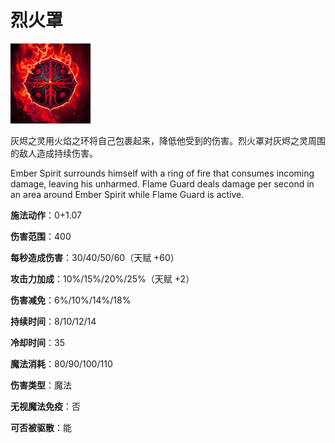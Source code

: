 # 烈火罩

![](game/resource/flash3/images/spellicons/mjz_ember_spirit_flame_guard.png)

灰烬之灵用火焰之环将自己包裹起来，降低他受到的伤害。烈火罩对灰烬之灵周围的敌人造成持续伤害。

Ember Spirit surrounds himself with a ring of fire that consumes incoming damage,  leaving his unharmed. Flame Guard deals damage per second in an area around Ember Spirit while Flame Guard is active. 

**施法动作**：0+1.07

**伤害范围**：400

**每秒造成伤害**：30/40/50/60（天赋 +60）

**攻击力加成**：10%/15%/20%/25%（天赋 +2）

**伤害减免**：6%/10%/14%/18%

**持续时间**：8/10/12/14

**冷却时间**：35

**魔法消耗**：80/90/100/110

**伤害类型**：魔法

**无视魔法免疫**：否

**可否被驱散**：能





